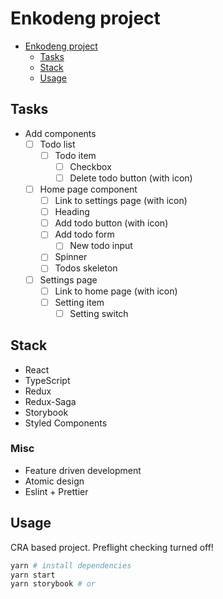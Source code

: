 # Enkodeng project

- [Enkodeng project](#enkodeng-project)
  - [Tasks](#tasks)
  - [Stack](#stack)
  - [Usage](#usage)

## Tasks

- Add components
  - [ ] Todo list
    - [ ] Todo item
      - [ ] Checkbox
      - [ ] Delete todo button (with icon)
  - [ ] Home page component
    - [ ] Link to settings page (with icon)
    - [ ] Heading
    - [ ] Add todo button (with icon)
    - [ ] Add todo form
      - [ ] New todo input
    - [ ] Spinner
    - [ ] Todos skeleton
  - [ ] Settings page
    - [ ] Link to home page (with icon)
    - [ ] Setting item
      - [ ] Setting switch

## Stack

- React
- TypeScript
- Redux
- Redux-Saga
- Storybook
- Styled Components
  
### Misc

- Feature driven development
- Atomic design
- Eslint + Prettier

## Usage

CRA based project. Preflight checking turned off!

```bash
yarn # install dependencies
yarn start
yarn storybook # or
```